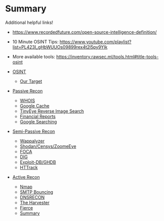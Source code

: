 # Summary

Additional helpful links!

* https://www.recordedfuture.com/open-source-intelligence-definition/
* 10 Minute OSINT Tips: https://www.youtube.com/playlist?list=PL423I_gHbWUUOs09899rex4t2l5py9YIk
* More available tools: https://inventory.rawsec.ml/tools.html#title-tools-osint

* [OSINT](README.md)
  * [Our Target](our-target.md)
* [Passive Recon](passive-recon.md)
  * [WHOIS](passive-recon/whois.md)
  * [Google Cache](passive-recon/google-cache.md)
  * [TinyEye Reverse Image Search](passive-recon/tinyeye-reverse-image-search.md)
  * [Financial Reports](passive-recon/financial-reports.md)
  * [Google Searching](passive-recon/google-searching.md)
* [Semi-Passive Recon](semi-passive-recon.md)
  * [Wappalyzer](semi-passive-recon/wappalyzer.md)
  * [Shodan/Censys/ZoomeEye](semi-passive-recon/shodancensyszoomeeye.md)
  * [FOCA](semi-passive-recon/foca.md)
  * [DIG](semi-passive-recon/dig.md)
  * [Exploit-DB/GHDB](semi-passive-recon/exploit-dbghdb.md)
  * [HTTrack](semi-passive-recon/httrack.md)
* [Active Recon](active-recon.md)
  * [Nmap](active-recon/nmap.md)
  * [SMTP Bouncing](active-recon/smtp-bouncing.md)
  * [DNSRECON](active-recon/dnsrecon.md)
  * [The Harvester ](active-recon/the-harvester.md)
  * [Fierce](active-recon/fierce.md)
  * [Summary](active-recon/summary.md)

